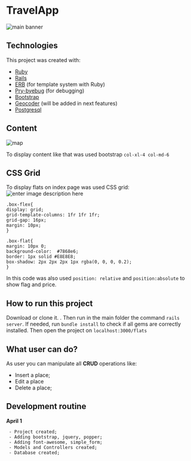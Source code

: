 

# TravelApp

![main banner](https://res.cloudinary.com/dloadb2bx/image/upload/v1619979188/travelApp1_x7mcix.png)


## Technologies
This project was created with:

 - [Ruby](https://www.ruby-lang.org/pt/)
 - [Rails](https://rubygems.org/gems/rails)
 - [ERB](https://ruby-doc.org/stdlib-2.7.1/libdoc/erb/rdoc/ERB.html) (for template system with Ruby)
 - [Pry-byebug](https://rubygems.org/gems/pry-byebug/versions/3.4.0?locale=pt-BR) (for debugging)
 - [Bootstrap](https://getbootstrap.com/)
 - [Geocoder](https://rubygems.org/gems/geocoder/versions/1.3.7?locale=pt-BR) (will be added in next features)
 - [Postgresql](https://www.postgresql.org/)

## Content
![map](https://res.cloudinary.com/dloadb2bx/image/upload/v1619979154/travelApp3_vngdhv.png)

To display content like that was used bootstrap `col-xl-4 col-md-6`
## CSS Grid

To display flats on index page was used CSS grid:
![enter image description here](https://res.cloudinary.com/dloadb2bx/image/upload/v1619979188/travelApp4_miwocf.png)
   ```
.box-flex{
  display: grid;
  grid-template-columns: 1fr 1fr 1fr;
  grid-gap: 16px;
  margin: 10px;
}

.box-flat{
  margin: 10px 0;
  background-color:  #7868e6;
  border: 1px solid #E8E8E8;
  box-shadow: 2px 2px 2px 1px rgba(0, 0, 0, 0.2);
}
```
In this code was also used `position: relative` and `position:absolute` to show flag and price.

## How to run this project
Download or clone it. . Then run in the main folder the command `rails server`. If needed, run `bundle install` to check if all gems are correctly installed. Then open the project on `localhost:3000/flats`


## What user can do?
As user you can manipulate all **CRUD** operations like:

 - Insert a place;
 - Edit a place
 - Delete a place;

## Development routine

 **April 1**

     - Project created;
     - Adding bootstrap, jquery, popper;
     - Adding font-awesome, simple_form;
     - Models and Controllers created;
     - Database created;

